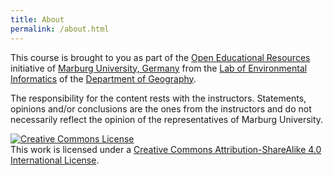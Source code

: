 ```yaml
---
title: About
permalink: /about.html
---
```


This course is brought to you as part of the [Open Educational Resources](https://oer.uni-marburg.de) initiative of [Marburg University, Germany](https://www.uni-marburg.de/de) from the [Lab of Environmental Informatics](https://www.uni-marburg.de/en/fb19/disciplines/physisch/environmentalinformatics) of the [Department of Geography](https://www.uni-marburg.de/fb19).

The responsibility for the content rests with the instructors. Statements, opinions and/or conclusions are the ones from the instructors and do not necessarily reflect the opinion of the representatives of Marburg University.  

<a rel="license" href="http://creativecommons.org/licenses/by-sa/4.0/"><img alt="Creative Commons License" style="border-width:0" src="https://i.creativecommons.org/l/by-sa/4.0/88x31.png" /></a><br />This work is licensed under a <a rel="license" href="http://creativecommons.org/licenses/by-sa/4.0/">Creative Commons Attribution-ShareAlike 4.0 International License</a>.
